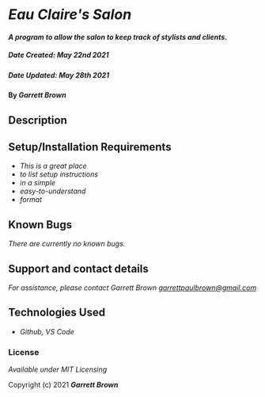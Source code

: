# _Eau Claire's Salon_

#### _A program to allow the salon to keep track of stylists and clients._
##### _Date Created: May 22nd 2021_
##### _Date Updated: May 28th 2021_

#### By _**Garrett Brown**_

## Description


## Setup/Installation Requirements

* _This is a great place_
* _to list setup instructions_
* _in a simple_
* _easy-to-understand_
* _format_


## Known Bugs

_There are currently no known bugs._

## Support and contact details

_For assistance, please contact Garrett Brown <garrettpaulbrown@gmail.com>_

## Technologies Used

* _Github, VS Code_

### License

*Available under MIT Licensing*

Copyright (c) 2021 **_Garrett Brown_**
